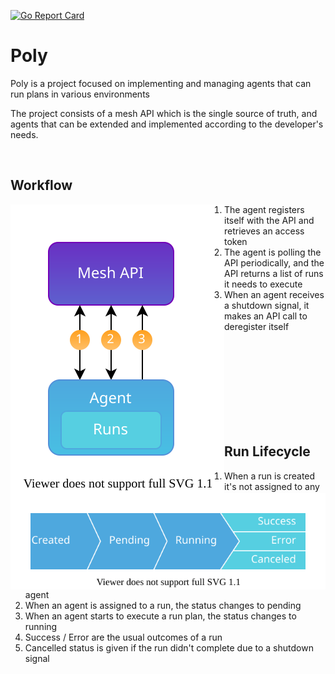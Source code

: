 [![Go Report Card](https://goreportcard.com/badge/github.com/do87/poly/src?1)](https://goreportcard.com/report/github.com/do87/poly/src)

# Poly

Poly is a project focused on implementing and managing agents that can run plans in various environments

The project consists of a mesh API which is the single source of truth, and agents that can be extended and implemented according to the developer's needs.

<br />

## Workflow

<img src="statics/workflow.svg" alt="workflow" align="left">
<span>

1. The agent registers itself with the API and retrieves an access token
2. The agent is polling the API periodically, and the API returns a list of runs it needs to execute
3. When an agent receives a shutdown signal, it makes an API call to deregister itself
</span>
<br><br><br><br><br><br><br><br>

## Run Lifecycle

<img src="statics/lifecycle.svg" alt="lifecycle" align="left">

1. When a run is created it's not assigned to any agent
2. When an agent is assigned to a run, the status changes to pending
3. When an agent starts to execute a run plan, the status changes to running
4. Success / Error are the usual outcomes of a run
5. Cancelled status is given if the run didn't complete due to a shutdown signal


